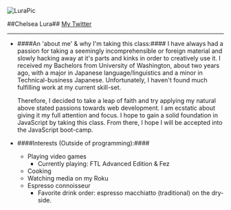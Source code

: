 ![LuraPic](http://i62.tinypic.com/35k97dl.jpg)

##Chelsea Lura##
[My Twitter](https://twitter.com/ChelsLura "Chelsea Lura's Twitter Page")
____

+ ####An 'about me' & why I'm taking this class:####
     I have always had a passion for taking a seemingly incomprehensible or foreign material and slowly hacking away at it's parts and kinks in order to creatively use it. I received my Bachelors from University of Washington, about two years ago, with a major in Japanese language/linguistics and a minor in Technical-business Japanese. Unfortunately, I haven't found much fulfilling work at my current skill-set. 

    Therefore, I decided to take a leap of faith and try applying my natural above stated passions towards web development. I am ecstatic about giving it my full attention and focus. I hope to gain a solid foundation in JavaScript by taking this class. From there, I hope I will be accepted into the JavaScript boot-camp. 

+ ####Interests (Outside of programming):####
	- Playing video games
		- Currently playing: FTL Advanced Edition & Fez
	- Cooking
	- Watching media on my Roku
	- Espresso connoisseur
		- Favorite drink order: espresso macchiatto (traditional) on the dry-side.  